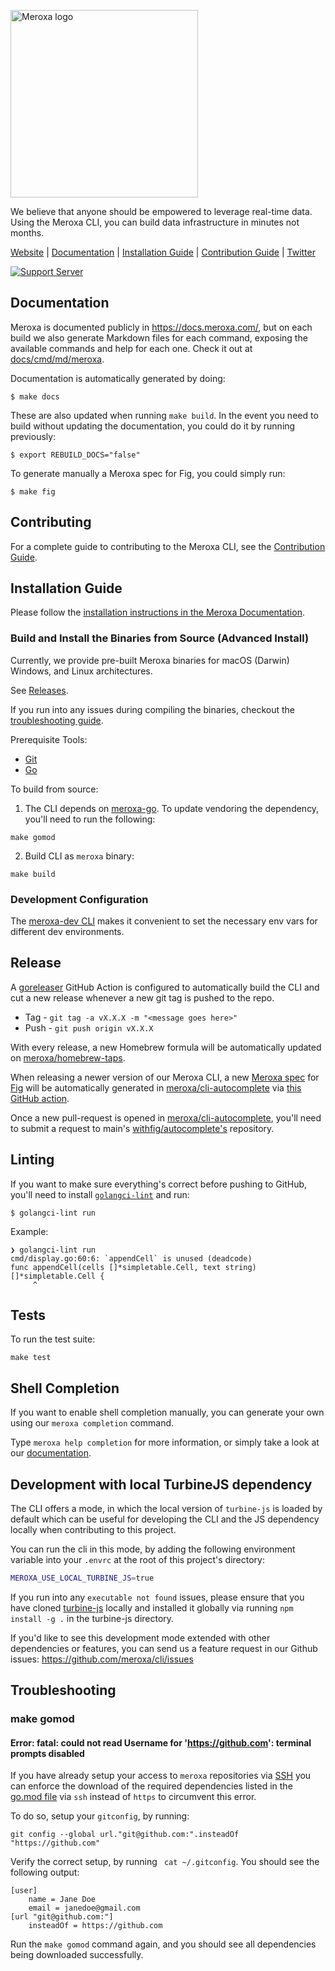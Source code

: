 <p>   
    <a href="https://meroxa.io/" target="_blank">
      <img alt="Meroxa logo" width="300" src="https://meroxa-public-assets.s3.us-east-2.amazonaws.com/meroxa-logo-sticker.svg">
    </a>
    <br>
</p>

We believe that anyone should be empowered to leverage real-time data. Using the Meroxa CLI, you can build data infrastructure in minutes not months.

[Website](https://meroxa.io) |
[Documentation](https://docs.meroxa.com/) |
[Installation Guide](https://docs.meroxa.com/cli/installation-guide) |
[Contribution Guide](CONTRIBUTING.md) |
[Twitter](https://twitter.com/meroxadata)  

[![Support Server](https://img.shields.io/discord/828680256877363200.svg?label=Meroxa%20Community&logo=Discord&colorB=7289da&style=for-the-badge)](https://discord.meroxa.com)


## Documentation

Meroxa is documented publicly in https://docs.meroxa.com/, but on each build we also generate Markdown files for each command, exposing the available commands and help for each one. Check it out at [docs/cmd/md/meroxa](docs/cmd/md/meroxa.md).

Documentation is automatically generated by doing:

```shell
$ make docs
```

These are also updated when running `make build`. In the event you need to build without updating the documentation, you could do it by running previously:

```shell
$ export REBUILD_DOCS="false"
```

To generate manually a Meroxa spec for Fig, you could simply run:

```shell
$ make fig
```

## Contributing

For a complete guide to contributing to the Meroxa CLI, see the [Contribution Guide](CONTRIBUTING.md).

## Installation Guide

Please follow the [installation instructions in the Meroxa Documentation](https://docs.meroxa.com/cli/installation-guide).

### Build and Install the Binaries from Source (Advanced Install)

Currently, we provide pre-built Meroxa binaries for macOS (Darwin) Windows, and Linux architectures.

See [Releases](https://github.com/meroxa/cli/releases).

If you run into any issues during compiling the binaries, checkout the [troubleshooting guide](#troubleshooting).

Prerequisite Tools:

* [Git](https://git-scm.com/)
* [Go](https://golang.org/dl/)

To build from source:

1. The CLI depends on [meroxa-go](github.com/meroxa/meroxa-go). To update vendoring the dependency, you'll need to run the following:

```
make gomod
```

2. Build CLI as `meroxa` binary:

```
make build
```

### Development Configuration
The [meroxa-dev CLI](https://github.com/meroxa/meroxa-dev#install) makes it convenient to set the necessary env vars for different dev environments.

## Release

A [goreleaser](https://github.com/goreleaser/goreleaser) GitHub Action is
configured to automatically build the CLI and cut a new release whenever a new
git tag is pushed to the repo.

* Tag - `git tag -a vX.X.X -m "<message goes here>"`
* Push - `git push origin vX.X.X`

With every release, a new Homebrew formula will be automatically updated on [meroxa/homebrew-taps](https://github.com/meroxa/homebrew-taps).

When releasing a newer version of our Meroxa CLI, a new [Meroxa spec](https://github.com/withfig/autocomplete/blob/master/src/meroxa.ts) for [Fig](https://fig.io/) will be automatically generated in [meroxa/cli-autocomplete](https://github.com/meroxa/cli-autocomplete) via [this GitHub action](/.github/workflows/fig.yml).

Once a new pull-request is opened in [meroxa/cli-autocomplete](https://github.com/meroxa/cli-autocomplete), you'll need to submit a request to main's [withfig/autocomplete's](https://github.com/withfig/autocomplete) repository.

## Linting

If you want to make sure everything's correct before pushing to GitHub, you'll need to install [`golangci-lint`](https://golangci-lint.run/) and run:

```
$ golangci-lint run
```

Example:

```
❯ golangci-lint run
cmd/display.go:60:6: `appendCell` is unused (deadcode)
func appendCell(cells []*simpletable.Cell, text string) []*simpletable.Cell {
     ^
```

## Tests

To run the test suite:

```
make test
```

## Shell Completion

If you want to enable shell completion manually, you can generate your own using our `meroxa completion` command.

Type `meroxa help completion` for more information, or simply take a look at our [documentation](docs/cmd/md/meroxa_completion.md).

## Development with local TurbineJS dependency

The CLI offers a mode, in which the local version of `turbine-js` is loaded by default which can be useful for developing the CLI and the JS dependency locally when contributing to this project.

You can run the cli in this mode, by adding the following environment variable into your `.envrc` at the root of this project's directory:

```bash
MEROXA_USE_LOCAL_TURBINE_JS=true
```

If you run into any `executable not found` issues, please ensure that you have cloned [turbine-js](https://github.com/meroxa/turbine-js) locally and
installed it globally via running `npm install -g .` in the turbine-js directory.

If you'd like to see this development mode extended with other dependencies or features, you can send us a feature request in our Github issues: https://github.com/meroxa/cli/issues

## Troubleshooting

### make gomod

#### Error: fatal: could not read Username for 'https://github.com': terminal prompts disabled

If you have already setup your access to `meroxa` repositories via [SSH](https://docs.github.com/en/github/authenticating-to-github/connecting-to-github-with-ssh)
you can enforce the download of the required dependencies listed in the [go.mod file](https://github.com/meroxa/cli/blob/master/go.mod) via `ssh` instead
of `https` to circumvent this error.

To do so, setup your `gitconfig`, by running:

```
git config --global url."git@github.com:".insteadOf "https://github.com"
```

Verify the correct setup, by running ` cat ~/.gitconfig`. You should see the following output:

```
[user]
	name = Jane Doe
	email = janedoe@gmail.com
[url "git@github.com:"]
	insteadOf = https://github.com
```

Run the `make gomod` command again, and you should see all dependencies being downloaded successfully.
